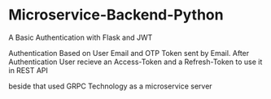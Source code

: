 # Microservice-Backend-Python 

A Basic Authentication with Flask and JWT

Authentication  Based on User Email and OTP Token sent by Email. 
After Authentication User recieve an Access-Token and a Refresh-Token to use it in REST API

beside that used GRPC Technology as a microservice server
